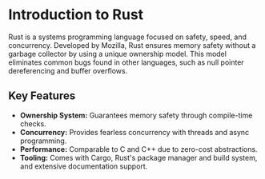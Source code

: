 # Introduction to Rust

Rust is a systems programming language focused on safety, speed, and concurrency. Developed by Mozilla, Rust ensures memory safety without a garbage collector by using a unique ownership model. This model eliminates common bugs found in other languages, such as null pointer dereferencing and buffer overflows.

## Key Features

- **Ownership System:** Guarantees memory safety through compile-time checks.
- **Concurrency:** Provides fearless concurrency with threads and async programming.
- **Performance:** Comparable to C and C++ due to zero-cost abstractions.
- **Tooling:** Comes with Cargo, Rust's package manager and build system, and extensive documentation support.
